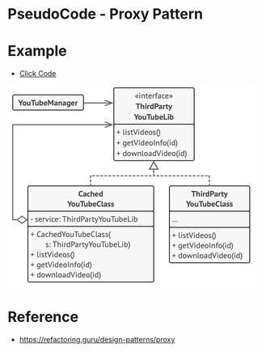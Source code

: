 # PseudoCode - Proxy Pattern

# Example
- [Click Code](pseudocode.txt)
  
![alt text](example.png)


# Reference
- https://refactoring.guru/design-patterns/proxy